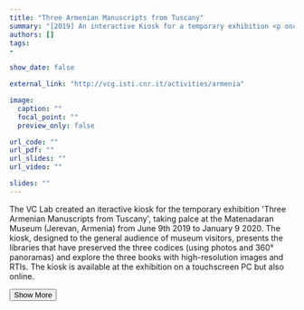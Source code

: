 ```yaml
---
title: "Three Armenian Manuscripts from Tuscany"
summary: "[2019] An interactive Kiosk for a temporary exhibition <p onclick='this.style.display=\"block\"; event.preventDefault();' style='overflow: hidden; display: -webkit-box; -webkit-line-clamp: 3; -webkit-box-orient: vertical;'>The VC Lab created an iteractive kiosk for the temporary exhibition 'Three Armenian Manuscripts from Tuscany', taking palce at the Matenadaran Museum (Jerevan, Armenia) from June 9th 2019 to January 9 2020. The kiosk, designed to the general audience of museum visitors, presents the libraries that have preserved the three codices (using photos and 360° panoramas) and explore the three books with high-resolution images and RTIs. The kiosk is available at the exhibition on a touchscreen PC but also online.</p>"
authors: []
tags: 
- 

show_date: false

external_link: "http://vcg.isti.cnr.it/activities/armenia"

image:
  caption: ""
  focal_point: ""
  preview_only: false

url_code: ""
url_pdf: ""
url_slides: ""
url_video: ""

slides: ""
---
```

<p>The VC Lab created an iteractive kiosk for the temporary exhibition 'Three Armenian Manuscripts from Tuscany', taking palce at the Matenadaran Museum (Jerevan, Armenia) from June 9th 2019 to January 9 2020. The kiosk, designed to the general audience of museum visitors, presents the libraries that have preserved the three codices (using photos and 360° panoramas) and explore the three books with high-resolution images and RTIs. The kiosk is available at the exhibition on a touchscreen PC but also online.</p>
<button onclick="console.log('a')">Show More</button>
